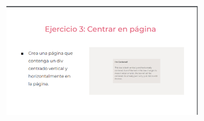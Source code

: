 ![](https://github.com/CamiloEstebanConchaTorres/practicaModeladoEnCaja/blob/ejercicio_3/storage/img/Evidencia_ejercicio3.png)